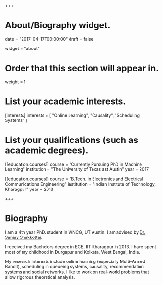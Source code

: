 +++
# About/Biography widget.

date = "2017-04-17T00:00:00"
draft = false

widget = "about"

# Order that this section will appear in.
weight = 1

# List your academic interests.
[interests]
  interests = [
    "Online Learning",
    "Causality",
    "Scheduling Systems"
  ]

# List your qualifications (such as academic degrees).
[[education.courses]]
  course = "Currently Pursuing PhD in Machine Learning"
  institution = "The University of Texas ast Austin"
  year = 2017

[[education.courses]]
  course = "B.Tech. in Electronics and Electrical Communications Engineering"
  institution = "Indian Institute of Technology, Kharagpur"
  year = 2013

 
+++

# Biography

I am a 4th year PhD. student in WNCG, UT Austin. I am advised by [Dr. Sanjay Shakkottai](http://users.ece.utexas.edu/~shakkott/Sanjay_Shakkottai/Contact.html). 

I received my Bachelors degree in ECE, IIT Kharagpur in 2013.  I have spent most of my childhood in Durgapur and Kolkata, West Bengal, India. 

My research interests include online learning (especially Multi-Armed Bandit), scheduling in queueing systems, causality, recommendation systems and social networks. I like to work on real-world problems that allow rigorous theoretical analysis.
